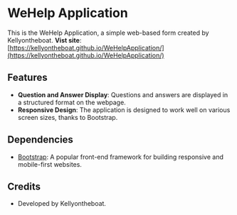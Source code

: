 # WeHelp Application

This is the WeHelp Application, a simple web-based form created by Kellyontheboat. 
**Vist site**: [https://kellyontheboat.github.io/WeHelpApplication/](https://kellyontheboat.github.io/WeHelpApplication/)

## Features

- **Question and Answer Display**: Questions and answers are displayed in a structured format on the webpage.
- **Responsive Design**: The application is designed to work well on various screen sizes, thanks to Bootstrap.

## Dependencies

- [Bootstrap](https://getbootstrap.com/): A popular front-end framework for building responsive and mobile-first websites.

## Credits

- Developed by Kellyontheboat.
